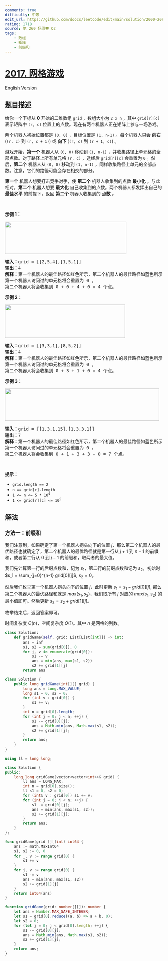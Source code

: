 ```yaml
---
comments: true
difficulty: 中等
edit_url: https://github.com/doocs/leetcode/edit/main/solution/2000-2099/2017.Grid%20Game/README.md
rating: 1718
source: 第 260 场周赛 Q2
tags:
    - 数组
    - 矩阵
    - 前缀和
---
```


# [2017. 网格游戏](https://leetcode.cn/problems/grid-game)

[English Version](/solution/2000-2099/2017.Grid%20Game/README_EN.md)

## 题目描述

<!-- 这里写题目描述 -->

<p>给你一个下标从 <strong>0</strong> 开始的二维数组 <code>grid</code> ，数组大小为 <code>2 x n</code> ，其中 <code>grid[r][c]</code> 表示矩阵中 <code>(r, c)</code> 位置上的点数。现在有两个机器人正在矩阵上参与一场游戏。</p>

<p>两个机器人初始位置都是 <code>(0, 0)</code> ，目标位置是 <code>(1, n-1)</code> 。每个机器人只会 <strong>向右</strong> (<code>(r, c)</code> 到 <code>(r, c + 1)</code>) 或 <strong>向下 </strong>(<code>(r, c)</code> 到 <code>(r + 1, c)</code>) 。</p>

<p>游戏开始，<strong>第一个</strong> 机器人从 <code>(0, 0)</code> 移动到 <code>(1, n-1)</code> ，并收集路径上单元格的全部点数。对于路径上所有单元格 <code>(r, c)</code> ，途经后 <code>grid[r][c]</code> 会重置为 <code>0</code> 。然后，<strong>第二个</strong> 机器人从 <code>(0, 0)</code> 移动到 <code>(1, n-1)</code> ，同样收集路径上单元的全部点数。注意，它们的路径可能会存在相交的部分。</p>

<p><strong>第一个</strong> 机器人想要打击竞争对手，使 <strong>第二个</strong> 机器人收集到的点数 <strong>最小化</strong> 。与此相对，<strong>第二个</strong> 机器人想要 <strong>最大化</strong> 自己收集到的点数。两个机器人都发挥出自己的 <strong>最佳水平</strong>&nbsp;的前提下，返回 <strong>第二个</strong> 机器人收集到的 <strong>点数</strong> <em>。</em></p>

<p>&nbsp;</p>

<p><strong>示例 1：</strong></p>

<p><img alt="" src="https://fastly.jsdelivr.net/gh/doocs/leetcode@main/solution/2000-2099/2017.Grid%20Game/images/a1.png" style="width: 388px; height: 103px;" /></p>

<pre>
<strong>输入：</strong>grid = [[2,5,4],[1,5,1]]
<strong>输出：</strong>4
<strong>解释：</strong>第一个机器人的最佳路径如红色所示，第二个机器人的最佳路径如蓝色所示。
第一个机器人访问过的单元格将会重置为 0 。
第二个机器人将会收集到 0 + 0 + 4 + 0 = 4 个点。
</pre>

<p><strong>示例 2：</strong></p>
<img alt="" src="https://fastly.jsdelivr.net/gh/doocs/leetcode@main/solution/2000-2099/2017.Grid%20Game/images/a2.png" style="width: 384px; height: 105px;" />
<pre>
<strong>输入：</strong>grid = [[3,3,1],[8,5,2]]
<strong>输出：</strong>4
<strong>解释：</strong>第一个机器人的最佳路径如红色所示，第二个机器人的最佳路径如蓝色所示。 
第一个机器人访问过的单元格将会重置为 0 。
第二个机器人将会收集到 0 + 3 + 1 + 0 = 4 个点。
</pre>

<p><strong>示例 3：</strong></p>
<img alt="" src="https://fastly.jsdelivr.net/gh/doocs/leetcode@main/solution/2000-2099/2017.Grid%20Game/images/a3.png" style="width: 493px; height: 103px;" />
<pre>
<strong>输入：</strong>grid = [[1,3,1,15],[1,3,3,1]]
<strong>输出：</strong>7
<strong>解释：</strong>第一个机器人的最佳路径如红色所示，第二个机器人的最佳路径如蓝色所示。
第一个机器人访问过的单元格将会重置为 0 。
第二个机器人将会收集到 0 + 1 + 3 + 3 + 0 = 7 个点。
</pre>

<p>&nbsp;</p>

<p><strong>提示：</strong></p>

<ul>
	<li><code>grid.length == 2</code></li>
	<li><code>n == grid[r].length</code></li>
	<li><code>1 &lt;= n &lt;= 5 * 10<sup>4</sup></code></li>
	<li><code>1 &lt;= grid[r][c] &lt;= 10<sup>5</sup></code></li>
</ul>

## 解法

### 方法一：前缀和

我们注意到，如果确定了第一个机器人拐头向下的位置 $j$，那么第二个机器人的最优路径也就确定了，第二个机器人的最优路径就是第一行从 $j+1$ 到 $n-1$ 的前缀和，或者第二行从 $0$ 到 $j-1$ 的前缀和，取两者的最大值。

我们先计算第一行的后缀点数和，记为 $s_1$，第二行的前缀点数和记为 $s_2$，初始时 $s_1 = \sum_{j=0}^{n-1} grid[0][j]$, $s_2 = 0$。

然后我们枚举第一个机器人拐头向下的位置 $j$，此时更新 $s_1 = s_1 - grid[0][j]$, 那么第二个机器人的最优路径和就是 $max(s_1, s_2)$，我们取所有 $j$ 对应的 $max(s_1, s_2)$ 的最小值即可。然后更新 $s_2 = s_2 + grid[1][j]$。

枚举结束后，返回答案即可。

时间复杂度 $O(n)$，空间复杂度 $O(1)$。其中 $n$ 是网格的列数。

<!-- tabs:start -->

```python
class Solution:
    def gridGame(self, grid: List[List[int]]) -> int:
        ans = inf
        s1, s2 = sum(grid[0]), 0
        for j, v in enumerate(grid[0]):
            s1 -= v
            ans = min(ans, max(s1, s2))
            s2 += grid[1][j]
        return ans
```

```java
class Solution {
    public long gridGame(int[][] grid) {
        long ans = Long.MAX_VALUE;
        long s1 = 0, s2 = 0;
        for (int v : grid[0]) {
            s1 += v;
        }
        int n = grid[0].length;
        for (int j = 0; j < n; ++j) {
            s1 -= grid[0][j];
            ans = Math.min(ans, Math.max(s1, s2));
            s2 += grid[1][j];
        }
        return ans;
    }
}
```

```cpp
using ll = long long;

class Solution {
public:
    long long gridGame(vector<vector<int>>& grid) {
        ll ans = LONG_MAX;
        int n = grid[0].size();
        ll s1 = 0, s2 = 0;
        for (int& v : grid[0]) s1 += v;
        for (int j = 0; j < n; ++j) {
            s1 -= grid[0][j];
            ans = min(ans, max(s1, s2));
            s2 += grid[1][j];
        }
        return ans;
    }
};
```

```go
func gridGame(grid [][]int) int64 {
	ans := math.MaxInt64
	s1, s2 := 0, 0
	for _, v := range grid[0] {
		s1 += v
	}
	for j, v := range grid[0] {
		s1 -= v
		ans = min(ans, max(s1, s2))
		s2 += grid[1][j]
	}
	return int64(ans)
}
```

```ts
function gridGame(grid: number[][]): number {
    let ans = Number.MAX_SAFE_INTEGER;
    let s1 = grid[0].reduce((a, b) => a + b, 0);
    let s2 = 0;
    for (let j = 0; j < grid[0].length; ++j) {
        s1 -= grid[0][j];
        ans = Math.min(ans, Math.max(s1, s2));
        s2 += grid[1][j];
    }
    return ans;
}
```

<!-- tabs:end -->

<!-- end -->
